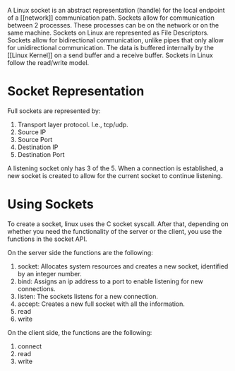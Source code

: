 A Linux socket is an abstract representation (handle) for the local endpoint of a [[network]] communication path. Sockets allow for communication between 2 processes. These processes can be on the network or on the same machine.  Sockets on Linux are represented as File Descriptors. Sockets allow for bidirectional communication, unlike pipes that only allow for unidirectional communication. The data is buffered internally by the [[Linux Kernel]] on a send buffer and a receive buffer. Sockets in Linux follow the read/write model. 

# Socket Representation

Full sockets are represented by:
1. Transport layer protocol. I.e., tcp/udp.
2. Source IP
3. Source Port
4. Destination IP
5. Destination Port

A listening socket only has 3 of the 5. When a connection is established, a new socket is created to allow for the current socket to continue listening. 

# Using Sockets

To create a socket, linux uses the C socket syscall. After that, depending on whether you need the functionality of the server or the client, you use the functions in the socket API. 

On the server side the functions are the following:
1. socket: Allocates system resources and creates a new socket, identified by an integer number.
2. bind: Assigns an ip address to a port to enable listening for new connections.
3. listen: The sockets listens for a new connection. 
4. accept: Creates a new full socket with all the information.
5. read
6. write

On the client side, the functions are the following:
1. connect
2. read
3. write